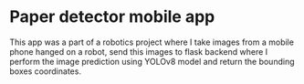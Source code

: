 <h1>
  Paper detector mobile app
</h1>
<p>
  This app was a part of a robotics project where I take images from a mobile phone hanged on a robot, send this images to flask backend where I perform the image prediction using YOLOv8 model and return the bounding boxes coordinates.
</p>
